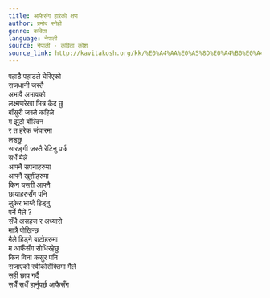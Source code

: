 ```yaml
---
title: आफैसँग हारेको क्षण
author: प्रमोद स्नेही
genre: कविता
language: नेपाली
source: नेपाली - कविता कोश
source_link: http://kavitakosh.org/kk/%E0%A4%AA%E0%A5%8D%E0%A4%B0%E0%A4%AE%E0%A5%8B%E0%A4%A6_%E0%A4%B8%E0%A5%8D%E0%A4%A8%E0%A5%87%E0%A4%B9%E0%A5%80
---
```


पहाडै पहाडले घेरिएको  
राजधानी जस्तै  
अभावै अभावको  
लक्ष्मणरेखा भित्र कैद छु  
बाँसुरी जस्तै कहिले  
म झुठो बोल्दिन  
र त हरेक जंघारमा  
लड्छु  
सारङ्गी जस्तै रेटिनु पर्छ  
सधैँ मैले  
आफ्नै सपनाहरुमा  
आफ्नै खुशीहरुमा  
किन यसरी आफ्नै  
छायाहरुसँग पनि  
लुकेर भाग्दै हिड्नु  
पर्ने मैले ?  
सँधै असहज र अध्यारो  
मात्रै पोखिन्छ  
मैले हिड्ने बाटोहरुमा  
म आफैँसँग सोधिरहेछु  
किन विना कसुर पनि  
सजाएको स्वीकोरोक्तिमा मैले  
सही छाप गर्दै  
सधैँ सधैँ हार्नुपर्छ आफैसँग
